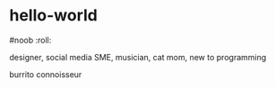 # hello-world
#noob :roll:

designer, social media SME, musician, cat mom, new to programming

burrito connoisseur
